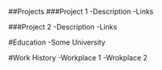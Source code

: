 
##Projects
###Project 1
-Description
-Links

###Project 2
-Description
-Links

#Education
-Some University

#Work History
-Workplace 1
-Wrokplace 2
